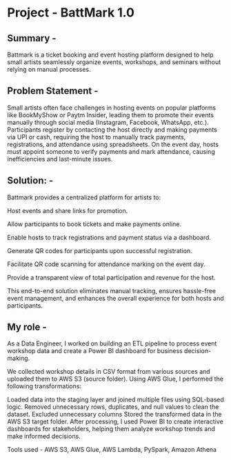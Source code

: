 # Project - BattMark 1.0

## Summary - 
Battmark is a ticket booking and event hosting platform designed to help small artists seamlessly organize events, workshops, and seminars without relying on manual processes.

## Problem Statement -  
Small artists often face challenges in hosting events on popular platforms like BookMyShow or Paytm Insider, leading them to promote their events manually through social media (Instagram, Facebook, WhatsApp, etc.). Participants register by contacting the host directly and making payments via UPI or cash, requiring the host to manually track payments, registrations, and attendance using spreadsheets. On the event day, hosts must appoint someone to verify payments and mark attendance, causing inefficiencies and last-minute issues.

## Solution: - 
Battmark provides a centralized platform for artists to:

Host events and share links for promotion.

Allow participants to book tickets and make payments online.

Enable hosts to track registrations and payment status via a dashboard.

Generate QR codes for participants upon successful registration.

Facilitate QR code scanning for attendance marking on the event day.

Provide a transparent view of total participation and revenue for the host.

This end-to-end solution eliminates manual tracking, ensures hassle-free event management, and enhances the overall experience for both hosts and participants.


## My role -
As a Data Engineer, I worked on building an ETL pipeline to process event workshop data and create a Power BI dashboard for business decision-making.

We collected workshop details in CSV format from various sources and uploaded them to AWS S3 (source folder). Using AWS Glue, 
I performed the following transformations:

Loaded data into the staging layer and joined multiple files using SQL-based logic.
Removed unnecessary rows, duplicates, and null values to clean the dataset.
Excluded unnecessary columns
Stored the transformed data in the AWS S3 target folder.
After processing, I used Power BI to create interactive dashboards for stakeholders, helping them analyze workshop trends and make informed decisions.

Tools used - 
AWS S3, AWS Glue, AWS Lambda, PySpark, Amazon Athena
